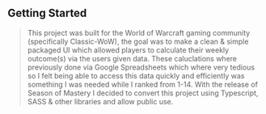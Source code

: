 ## Getting Started
> This project was built for the World of Warcraft gaming community (specifically Classic-WoW), the goal was to make a clean & simple packaged UI which allowed players to calculate their weekly outcome(s) via the users given data. These caluclations where previously done via Google Spreadsheets which where very tedious so I felt being able to access this data quickly and efficiently was something I was needed while I ranked from 1-14. With the release of Season of Mastery I decided to convert this project using Typescript, SASS & other libraries and allow public use.

